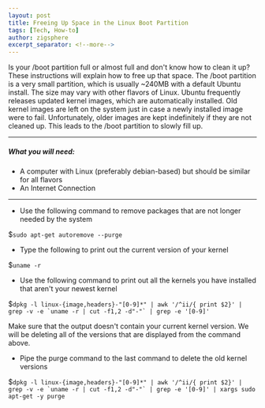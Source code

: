 ```yaml
---
layout: post
title: Freeing Up Space in the Linux Boot Partition
tags: [Tech, How-to]
author: zigsphere
excerpt_separator: <!--more-->
---
```


Is your /boot partition full or almost full and don't know how to clean it up? These instructions will explain how to free up that space. The /boot partition is a very small partition, which is usually ~240MB with a default Ubuntu install. The size may vary with other flavors of Linux. Ubuntu frequently releases updated kernel images, which are automatically installed. Old kernel images are left on the system just in case a newly installed image were to fail. Unfortunately, older images are kept indefinitely if they are not cleaned up. This leads to the /boot partition to slowly fill up.

----

##### What you will need:

* A computer with Linux (preferably debian-based) but should be similar for all flavors
* An Internet Connection

---

* Use the following command to remove packages that are not longer needed by the system

 $`sudo apt-get autoremove --purge`

* Type the following to print out the current version of your kernel

 $`uname -r`

* Use the following command to print out all the kernels you have installed that aren't your newest kernel

 $```dpkg -l linux-{image,headers}-"[0-9]*" | awk '/^ii/{ print $2}' | grep -v -e `uname -r | cut -f1,2 -d"-"` | grep -e '[0-9]'```

Make sure that the output doesn't contain your current kernel version. We will be deleting all of the versions that are displayed from the command above.

* Pipe the purge command to the last command to delete the old kernel versions

 $```dpkg -l linux-{image,headers}-"[0-9]*" | awk '/^ii/{ print $2}' | grep -v -e `uname -r | cut -f1,2 -d"-"` | grep -e '[0-9]' | xargs sudo apt-get -y purge```
